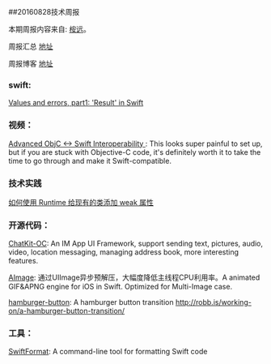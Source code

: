 
##20160828技术周报

本期周报内容来自: [桉远](https://github.com/AnYuan)。

周报汇总 [地址](https://github.com/BaiduHiDeviOS/iOS-Tech-Weekly)

周报博客 [地址](http://baiduhidevios.github.io/)

### swift:

[Values and errors, part1: 'Result' in Swift](http://www.cocoawithlove.com/blog/2016/08/21/result-types-part-one.html)


### 视频：

[Advanced ObjC <-> Swift Interoperability
](https://realm.io/news/altconf-nikita-lutsenko-objc-swift-interoperability/): This looks super painful to set up, but if you are stuck with Objective-C code, it's definitely worth it to take the time to go through and make it Swift-compatible.


### 技术实践


[如何使用 Runtime 给现有的类添加 weak 属性](http://www.jianshu.com/p/ed65d71554d8)



### 开源代码：

[ChatKit-OC](https://github.com/leancloud/ChatKit-OC): An IM App UI Framework, support sending text, pictures, audio, video, location messaging, managing address book, more interesting features.

[AImage](https://github.com/wangjwchn/AImage): 通过UIImage异步预解压，大幅度降低主线程CPU利用率。A animated GIF&APNG engine for iOS in Swift. Optimized for Multi-Image case.

[hamburger-button](https://github.com/robb/hamburger-button): A hamburger button transition http://robb.is/working-on/a-hamburger-button-transition/

### 工具：

[SwiftFormat](https://github.com/nicklockwood/SwiftFormat): A command-line tool for formatting Swift code
